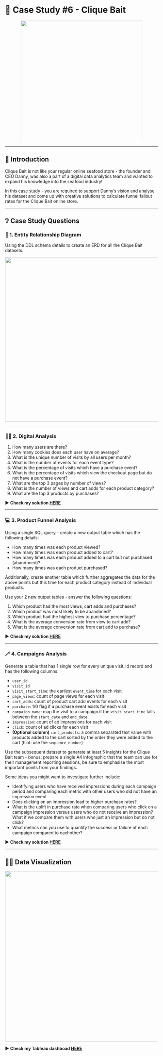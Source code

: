 # 🎣 Case Study #6 - Clique Bait

<p align="center">
<img src="https://user-images.githubusercontent.com/106714718/235593090-d98ba960-d7e2-44d0-aba6-5b13cbcd68d2.png" align="center" width="400" height="400" >

---
  
## 📑 Introduction
  
Clique Bait is not like your regular online seafood store - the founder and CEO Danny, was also a part of a digital data analytics team and wanted to expand his knowledge into the seafood industry!

In this case study - you are required to support Danny’s vision and analyse his dataset and come up with creative solutions to calculate funnel fallout rates for the Clique Bait online store.
 
---
  
## ❔ Case Study Questions 
### 📔 1. Entity Relationship Diagram
  
Using the DDL schema details to create an ERD for all the Clique Bait datasets.
  
<img src="https://user-images.githubusercontent.com/106714718/235593727-292689c3-0311-4f87-8c52-c55b50076696.png" align="center" width="980" height="542" >  

  ---
  
### 👩‍💻 2. Digital Analysis

  1. How many users are there?
  2. How many cookies does each user have on average?
  3. What is the unique number of visits by all users per month?
  4. What is the number of events for each event type?
  5. What is the percentage of visits which have a purchase event?
  6. What is the percentage of visits which view the checkout page but do not have a purchase event?
  7. What are the top 3 pages by number of views?
  8. What is the number of views and cart adds for each product category?
  9. What are the top 3 products by purchases?

▶️ **Check my solution [HERE](https://github.com/KannaKit/8_Week_SQL_Challenge/blob/main/Case%20Study%20%236%20-%20Clique%20Bait/2.%20Digital%20Analysis.md)** 
  
---
  
### 💻 3. Product Funnel Analysis

Using a single SQL query - create a new output table which has the following details:

* How many times was each product viewed?
* How many times was each product added to cart?
* How many times was each product added to a cart but not purchased (abandoned)?
* How many times was each product purchased?
  
Additionally, create another table which further aggregates the data for the above points but this time for each product category instead of individual products.
  
Use your 2 new output tables - answer the following questions:
  
  1. Which product had the most views, cart adds and purchases?
  2. Which product was most likely to be abandoned?
  3. Which product had the highest view to purchase percentage?
  4. What is the average conversion rate from view to cart add?
  5. What is the average conversion rate from cart add to purchase?
  
▶️ **Check my solution [HERE](https://github.com/KannaKit/8_Week_SQL_Challenge/blob/main/Case%20Study%20%236%20-%20Clique%20Bait/3.%20Product%20Funnel%20Analysis.md)**   
  
---
  
  ### 🪄 4. Campaigns Analysis

Generate a table that has 1 single row for every unique visit_id record and has the following columns:

* `user_id`
* `visit_id`
* `visit_start_time`: the earliest `event_time` for each visit
* `page_views`: count of page views for each visit
* `cart_adds`: count of product cart add events for each visit
* `purchase`: 1/0 flag if a purchase event exists for each visit
* `campaign_name`: map the visit to a campaign if the `visit_start_time` falls between the `start_date` and `end_date`
* `impression`: count of ad impressions for each visit
* `click`: count of ad clicks for each visit
* **(Optional column)** `cart_products`: a comma separated text value with products added to the cart sorted by the order they were added to the cart (hint: use the `sequence_number`)

Use the subsequent dataset to generate at least 5 insights for the Clique Bait team - bonus: prepare a single A4 infographic that the team can use for their management reporting sessions, be sure to emphasise the most important points from your findings.

Some ideas you might want to investigate further include:

* Identifying users who have received impressions during each campaign period and comparing each metric with other users who did not have an impression event
* Does clicking on an impression lead to higher purchase rates?
* What is the uplift in purchase rate when comparing users who click on a campaign impression versus users who do not receive an impression? What if we compare them with users who just an impression but do not click?
* What metrics can you use to quantify the success or failure of each campaign compared to eachother?

▶️ **Check my solution [HERE](https://github.com/KannaKit/8_Week_SQL_Challenge/blob/main/Case%20Study%20%236%20-%20Clique%20Bait/4.%20Campaigns%20Analysis.md)**

---
  
  ## 👩‍💻 Data Visualization

<p align="center">
<img src="https://user-images.githubusercontent.com/106714718/236565287-e8fd0bea-58d3-463d-b235-8a281afa290e.png" align="center" width="1000" height="562">

▶️ **Check my Tableau dashboad [HERE](https://public.tableau.com/app/profile/kanna2901/viz/CliqueBaitCustomerAnalysisDashboard/Dashboard2?publish=yes)** 
